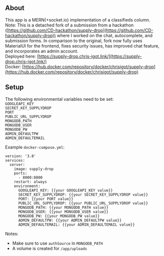 ## About

This app is a MERN(+socket.io) implementation of a classifieds column.  
Note: This is a detached fork of a submission from a hackathon ([https://github.com/CD-hackathon/supply-drop](https://github.com/CD-hackathon/supply-drop)) where I worked on the chat, autocomplete, and submission forms. In comparison to the original, fork now fully uses MaterialUI for the frontend, fixes security issues, has improved chat feature, and incorporates an admin account.  
Deployed here: [https://supply-drop.chris-igot.link/](https://supply-drop.chris-igot.link/)  
Docker: [https://hub.docker.com/repository/docker/chrisigot/supply-drop](https://hub.docker.com/repository/docker/chrisigot/supply-drop)

## Setup

The following environmental variables need to be set:  
`GOOGLEAPI_KEY`  
`SECRET_KEY_SUPPLYDROP`  
`PORT`  
`PUBLIC_URL_SUPPLYDROP`  
`MONGODB_PATH`  
`MONGODB_USER`  
`MONGODB_PW`  
`ADMIN_DEFAULTPW`  
`ADMIN_DEFAULTEMAIL`

Example `docker-compose.yml`:

```
version: '3.8'
services:
  server:
    image: supply-drop
    ports:
      - 8000:8000
    restart: always
    environment:
      GOOGLEAPI_KEY: {{your GOOGLEAPI_KEY value}}
      SECRET_KEY_SUPPLYDROP: {{your SECRET_KEY_SUPPLYDROP value}}
      PORT: {{your PORT value}}
      PUBLIC_URL_SUPPLYDROP: {{your PUBLIC_URL_SUPPLYDROP value}}
      MONGODB_PATH: {{your MONGODB_PATH value}}
      MONGODB_USER: {{your MONGODB_USER value}}
      MONGODB_PW: {{your MONGODB_PW value}}
      ADMIN_DEFAULTPW: {{your ADMIN_DEFAULTPW value}}
      ADMIN_DEFAULTEMAIL: {{your ADMIN_DEFAULTEMAIL value}}
```

Notes:

-   Make sure to use `authSource` in `MONGODB_PATH`
-   A volume is created for `/app/uploads`
